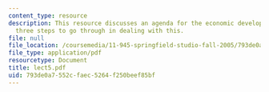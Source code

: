 ```yaml
---
content_type: resource
description: This resource discusses an agenda for the economic development plan and
  three steps to go through in dealing with this.
file: null
file_location: /coursemedia/11-945-springfield-studio-fall-2005/793de0a7552cfaec5264f250beef85bf_lect5.pdf
file_type: application/pdf
resourcetype: Document
title: lect5.pdf
uid: 793de0a7-552c-faec-5264-f250beef85bf
---
```

